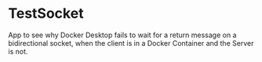 ﻿# TestSocket
 
 App to see why Docker Desktop fails to wait for a return message on a bidirectional socket, when the client is in a Docker Container and the Server is not.
